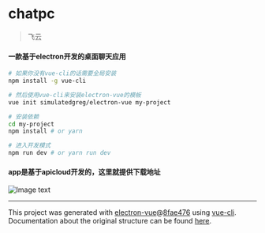 # chatpc

> 飞云

#### 一款基于electron开发的桌面聊天应用

``` bash
# 如果你没有vue-cli的话需要全局安装
npm install -g vue-cli

# 然后使用vue-cli来安装electron-vue的模板
vue init simulatedgreg/electron-vue my-project

# 安装依赖
cd my-project
npm install # or yarn

# 进入开发模式
npm run dev # or yarn run dev


```
#### app是基于apicloud开发的，这里就提供下载地址
![Image text](https://raw.github.com/yourName/repositpry/master/yourprojectName/img-folder/test.jpg)

---

This project was generated with [electron-vue](https://github.com/SimulatedGREG/electron-vue)@[8fae476](https://github.com/SimulatedGREG/electron-vue/tree/8fae4763e9d225d3691b627e83b9e09b56f6c935) using [vue-cli](https://github.com/vuejs/vue-cli). Documentation about the original structure can be found [here](https://simulatedgreg.gitbooks.io/electron-vue/content/index.html).
